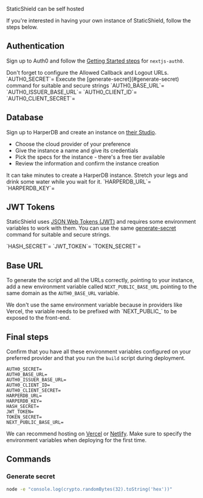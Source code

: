 StaticShield can be self hosted

If you're interested in having your own instance of StaticShield, follow the steps below.

## Authentication

Sign up to Auth0 and follow the [Getting Started steps](https://github.com/auth0/nextjs-auth0#getting-started) for `nextjs-auth0`.

<Callout type="warning">
  Don't forget to configure the Allowed Callback and Logout URLs.
</Callout>

<Accordion title='Environment variables from this step'>
`AUTH0_SECRET`= Execute the [generate-secret](#generate-secret) command for suitable and secure strings  
`AUTH0_BASE_URL`=  
`AUTH0_ISSUER_BASE_URL`=  
`AUTH0_CLIENT_ID`=  
`AUTH0_CLIENT_SECRET`=  
</Accordion>

## Database

Sign up to HarperDB and create an instance on [their Studio](https://studio.harperdb.io/sign-up).

- Choose the cloud provider of your preference
- Give the instance a name and give its credentials
- Pick the specs for the instance - there's a free tier available
- Review the information and confirm the instance creation

<Callout type="info">
  It can take minutes to create a HarperDB instance.
  Stretch your legs and drink some water while you wait for it.
</Callout>

<Accordion title='Environment variables from this step'>
`HARPERDB_URL`=  
`HARPERDB_KEY`=
</Accordion>

## JWT Tokens

StaticShield uses [JSON Web Tokens (JWT)](https://jwt.io/) and requires some environment variables to work with them. You can use the same [generate-secret](#generate-secret) command for suitable and secure strings.

<Accordion title='Environment variables from this step'>
`HASH_SECRET`=  
`JWT_TOKEN`=  
`TOKEN_SECRET`=  
</Accordion>

## Base URL

To generate the script and all the URLs correctly, pointing to your instance, add a new environment variable called `NEXT_PUBLIC_BASE_URL` pointing to the same domain as the `AUTH0_BASE_URL` variable.

<Callout type="info">
  We don't use the same environment variable because in providers like Vercel, the variable needs to be prefixed with `NEXT_PUBLIC_` to be exposed to the front-end.
</Callout>

## Final steps

Confirm that you have all these environment variables configured on your preferred provider and that you run the `build` script during deployment.

```.env
AUTH0_SECRET=
AUTH0_BASE_URL=
AUTH0_ISSUER_BASE_URL=
AUTH0_CLIENT_ID=
AUTH0_CLIENT_SECRET=
HARPERDB_URL=
HARPERDB_KEY=
HASH_SECRET=
JWT_TOKEN=
TOKEN_SECRET=
NEXT_PUBLIC_BASE_URL=
```

We can recommend hosting on [Vercel](https://vercel.com/) or [Netlify](https://www.netlify.com/). Make sure to specify the environment variables when deploying for the first time.

## Commands

### Generate secret

```sh
node -e "console.log(crypto.randomBytes(32).toString('hex'))"
```
